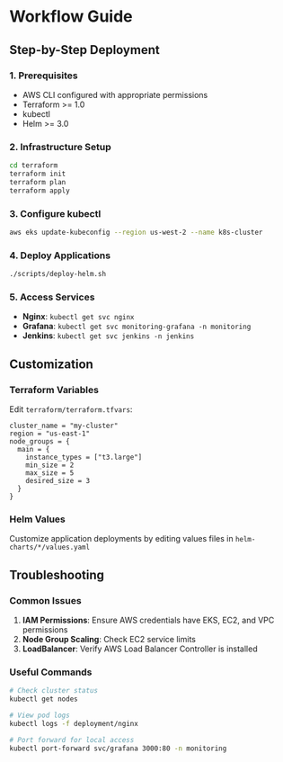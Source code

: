 # Workflow Guide

## Step-by-Step Deployment

### 1. Prerequisites
- AWS CLI configured with appropriate permissions
- Terraform >= 1.0
- kubectl
- Helm >= 3.0

### 2. Infrastructure Setup
```bash
cd terraform
terraform init
terraform plan
terraform apply
```

### 3. Configure kubectl
```bash
aws eks update-kubeconfig --region us-west-2 --name k8s-cluster
```

### 4. Deploy Applications
```bash
./scripts/deploy-helm.sh
```

### 5. Access Services
- **Nginx**: `kubectl get svc nginx`
- **Grafana**: `kubectl get svc monitoring-grafana -n monitoring`
- **Jenkins**: `kubectl get svc jenkins -n jenkins`

## Customization

### Terraform Variables
Edit `terraform/terraform.tfvars`:
```hcl
cluster_name = "my-cluster"
region = "us-east-1"
node_groups = {
  main = {
    instance_types = ["t3.large"]
    min_size = 2
    max_size = 5
    desired_size = 3
  }
}
```

### Helm Values
Customize application deployments by editing values files in `helm-charts/*/values.yaml`

## Troubleshooting

### Common Issues
1. **IAM Permissions**: Ensure AWS credentials have EKS, EC2, and VPC permissions
2. **Node Group Scaling**: Check EC2 service limits
3. **LoadBalancer**: Verify AWS Load Balancer Controller is installed

### Useful Commands
```bash
# Check cluster status
kubectl get nodes

# View pod logs
kubectl logs -f deployment/nginx

# Port forward for local access
kubectl port-forward svc/grafana 3000:80 -n monitoring
```